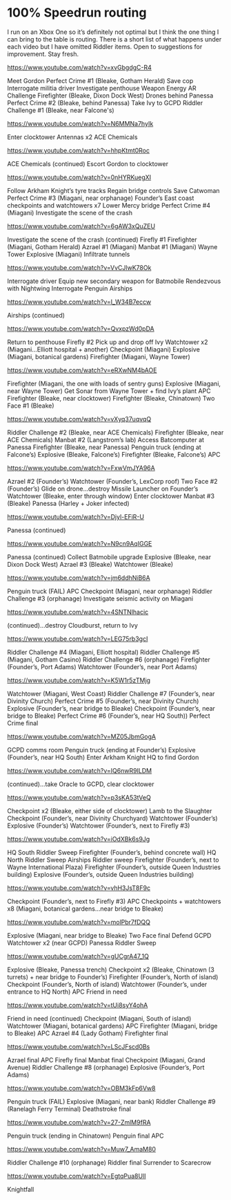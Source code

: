 # 100% Speedrun routing

I run on an Xbox One so it’s definitely not optimal but I think the one thing I can bring to the table is routing. There is a short list of what happens under each video but I have omitted Riddler items. Open to suggestions for improvement. Stay fresh.

https://www.youtube.com/watch?v=xvGbgdgC-R4

Meet Gordon
Perfect Crime #1 (Bleake, Gotham Herald)
Save cop
Interrogate militia driver
Investigate penthouse
Weapon Energy AR Challenge
Firefighter (Bleake, Dixon Dock West)
Drones behind Panessa
Perfect Crime #2 (Bleake, behind Panessa)
Take Ivy to GCPD
Riddler Challenge #1 (Bleake, near Falcone's)



https://www.youtube.com/watch?v=N6MMNa7hyIk

Enter clocktower
Antennas x2
ACE Chemicals



https://www.youtube.com/watch?v=hhpKtmt0Roc

ACE Chemicals (continued)
Escort Gordon to clocktower



https://www.youtube.com/watch?v=0nHYRKuegXI

Follow Arkham Knight’s tyre tracks
Regain bridge controls
Save Catwoman
Perfect Crime #3 (Miagani, near orphanage)
Founder’s East coast checkpoints and watchtowers x7
Lower Mercy bridge
Perfect Crime #4 (Miagani)
Investigate the scene of the crash



https://www.youtube.com/watch?v=6gAW3xQuZEU

Investigate the scene of the crash (continued)
Firefly #1
Firefighter (Miagani, Gotham Herald)
Azrael #1 (Miagani)
Manbat #1 (Miagani)
Wayne Tower
Explosive (Miagani)
Infiltrate tunnels



https://www.youtube.com/watch?v=VvCJlwK78Ok

Interrogate driver
Equip new secondary weapon for Batmobile
Rendezvous with Nightwing
Interrogate Penguin
Airships



https://www.youtube.com/watch?v=I_W34B7eccw

Airships (continued)



https://www.youtube.com/watch?v=QvxpzWd0pDA

Return to penthouse
Firefly #2
Pick up and drop off Ivy
Watchtower x2 (Miagani…Elliott hospital + another)
Checkpoint (Miagani)
Explosive (Miagani, botanical gardens)
Firefighter (Miagani, Wayne Tower)



https://www.youtube.com/watch?v=eRXwNM4bAOE

Firefighter (Miagani, the one with loads of sentry guns)
Explosive (Miagani, near Wayne Tower)
Get Sonar from Wayne Tower + find Ivy’s plant
APC
Firefighter (Bleake, near clocktower)
Firefighter (Bleake, Chinatown)
Two Face #1 (Bleake)



https://www.youtube.com/watch?v=vXyq37uqvqQ

Riddler Challenge #2 (Bleake, near ACE Chemicals)
Firefighter (Bleake, near ACE Chemicals)
Manbat #2 (Langstrom’s lab)
Access Batcomputer at Panessa
Firefighter (Bleake, near Panessa)
Penguin truck (ending at Falcone’s)
Explosive (Bleake, Falcone’s)
Firefighter (Bleake, Falcone’s)
APC



https://www.youtube.com/watch?v=FxwVmJYA96A

Azrael #2 (Founder’s)
Watchtower (Founder’s, LexCorp roof)
Two Face #2 (Founder’s)
Glide on drone…destroy Missile Launcher on Founder’s
Watchtower (Bleake, enter through window)
Enter clocktower
Manbat #3 (Bleake)
Panessa (Harley + Joker infected)



https://www.youtube.com/watch?v=Djyl-EFiR-U

Panessa (continued)



https://www.youtube.com/watch?v=N9cn9AqIGGE

Panessa (continued)
Collect Batmobile upgrade
Explosive (Bleake, near Dixon Dock West)
Azrael #3 (Bleake)
Watchtower (Bleake)



https://www.youtube.com/watch?v=jm6ddhNiB6A

Penguin truck (FAIL)
APC
Checkpoint (Miagani, near orphanage)
Riddler Challenge #3 (orphanage)
Investigate seismic activity on Miagani



https://www.youtube.com/watch?v=4SNTNlhacic

(continued)…destroy Cloudburst, return to Ivy



https://www.youtube.com/watch?v=LEG75rb3gcI

Riddler Challenge #4 (Miagani, Elliott hospital)
Riddler Challenge #5 (Miagani, Gotham Casino)
Riddler Challenge #6 (orphanage)
Firefighter (Founder’s, Port Adams)
Watchtower (Founder’s, near Port Adams)



https://www.youtube.com/watch?v=K5W1r5zTMjg

Watchtower (Miagani, West Coast)
Riddler Challenge #7 (Founder’s, near Divinity Church)
Perfect Crime #5 (Founder’s, near Divinity Church)
Explosive (Founder’s, near bridge to Bleake)
Checkpoint (Founder’s, near bridge to Bleake)
Perfect Crime #6 (Founder’s, near HQ South))
Perfect Crime final



https://www.youtube.com/watch?v=MZ05JbmGogA

GCPD comms room
Penguin truck (ending at Founder’s)
Explosive (Founder’s, near HQ South)
Enter Arkham Knight HQ to find Gordon



https://www.youtube.com/watch?v=IQ6nwR9ILDM

(continued)…take Oracle to GCPD, clear clocktower



https://www.youtube.com/watch?v=p3sKA53tVeQ

Checkpoint x2 (Bleake, either side of clocktower)
Lamb to the Slaughter
Checkpoint (Founder’s, near Divinity Churchyard)
Watchtower (Founder’s)
Explosive (Founder’s)
Watchtower (Founder’s, next to Firefly #3)



https://www.youtube.com/watch?v=iOdXBk6s9Jg

HQ South Riddler Sweep
Firefighter (Founder’s, behind concrete wall)
HQ North Riddler Sweep
Airships Riddler sweep
Firefighter (Founder’s, next to Wayne International Plaza)
Firefighter (Founder’s, outside Queen Industries building)
Explosive (Founder’s, outside Queen Industries building)



https://www.youtube.com/watch?v=vhH3JsT8F9c

Checkpoint (Founder’s, next to Firefly #3)
APC
Checkpoints + watchtowers x8 (Miagani, botanical gardens…near bridge to Bleake)



https://www.youtube.com/watch?v=molPbr7fDQQ

Explosive (Miagani, near bridge to Bleake)
Two Face final
Defend GCPD
Watchtower x2 (near GCPD)
Panessa Riddler Sweep



https://www.youtube.com/watch?v=gUCgrA47_1Q

Explosive (Bleake, Panessa trench)
Checkpoint x2 (Bleake, Chinatown (3 turrets) + near bridge to Founder’s)
Firefighter (Founder’s, North of island)
Checkpoint (Founder’s, North of island)
Watchtower (Founder’s, under entrance to HQ North)
APC
Friend in need



https://www.youtube.com/watch?v=tUi8syY4ohA

Friend in need (continued)
Checkpoint (Miagani, South of island)
Watchtower (Miagani, botanical gardens)
APC
Firefighter (Miagani, bridge to Bleake)
APC
Azrael #4 (Lady Gotham)
Firefighter final



https://www.youtube.com/watch?v=LScJFscd0Bs

Azrael final
APC
Firefly final
Manbat final
Checkpoint (Miagani, Grand Avenue)
Riddler Challenge #8 (orphanage)
Explosive (Founder’s, Port Adams)



https://www.youtube.com/watch?v=OBM3kFp6Vw8

Penguin truck (FAIL)
Explosive (Miagani, near bank)
Riddler Challenge #9 (Ranelagh Ferry Terminal)
Deathstroke final



https://www.youtube.com/watch?v=27-ZmlM9fRA

Penguin truck (ending in Chinatown)
Penguin final
APC



https://www.youtube.com/watch?v=Muw7_AmaM80

Riddler Challenge #10 (orphanage)
Riddler final
Surrender to Scarecrow



https://www.youtube.com/watch?v=EgtqPua8UlI

Knightfall